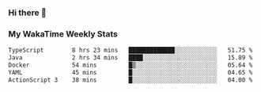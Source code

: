 ### Hi there 👋

<!--
**royschrauwen/royschrauwen** is a ✨ _special_ ✨ repository because its `README.md` (this file) appears on your GitHub profile.

Here are some ideas to get you started:

- 🔭 I’m currently working on ...
- 🌱 I’m currently learning ...
- 👯 I’m looking to collaborate on ...
- 🤔 I’m looking for help with ...
- 💬 Ask me about ...
- 📫 How to reach me: ...
- 😄 Pronouns: ...
- ⚡ Fun fact: ...
-->


### My WakaTime Weekly Stats
<!--START_SECTION:waka-->

```txt
TypeScript        8 hrs 23 mins   █████████████░░░░░░░░░░░░   51.75 %
Java              2 hrs 34 mins   ████░░░░░░░░░░░░░░░░░░░░░   15.89 %
Docker            54 mins         █▒░░░░░░░░░░░░░░░░░░░░░░░   05.64 %
YAML              45 mins         █░░░░░░░░░░░░░░░░░░░░░░░░   04.65 %
ActionScript 3    38 mins         █░░░░░░░░░░░░░░░░░░░░░░░░   04.00 %
```

<!--END_SECTION:waka-->
